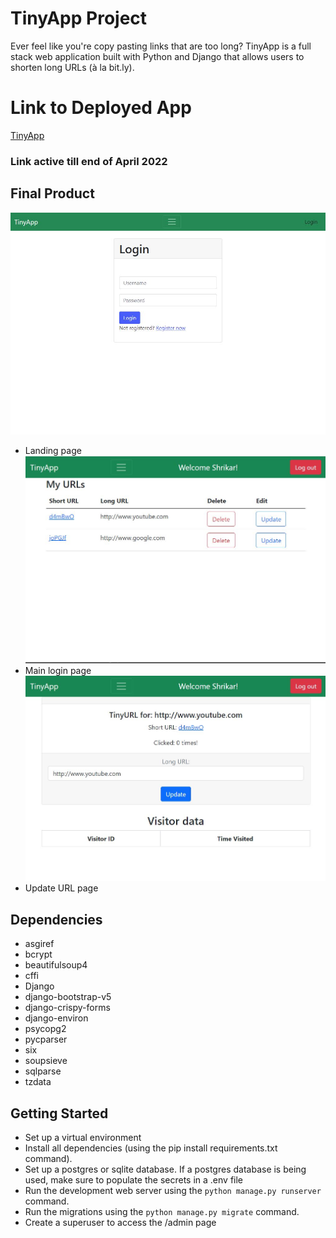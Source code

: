 # TinyApp Project

Ever feel like you're copy pasting links that are too long? TinyApp is a full stack web application built with Python and Django that allows users to shorten long URLs (à la bit.ly).

# Link to Deployed App

[TinyApp](http://shrikarK.pythonanywhere.com)
### Link active till end of April 2022 ###

## Final Product

![Login Page](Images/LandingPage.JPG)
* Landing page
![Main Page](Images/MainPage.JPG)
* Main login page
![URL Page](Images/UpdateURL.JPG)
* Update URL page
## Dependencies

- asgiref
- bcrypt
- beautifulsoup4
- cffi
- Django
- django-bootstrap-v5
- django-crispy-forms
- django-environ
- psycopg2
- pycparser
- six
- soupsieve
- sqlparse
- tzdata


## Getting Started

- Set up a virtual environment
- Install all dependencies (using the pip install requirements.txt command).
- Set up a postgres or sqlite database.  If a postgres database is being used, make sure to populate the secrets in a .env file
- Run the development web server using the `python manage.py runserver` command.
- Run the migrations using the `python manage.py migrate` command.
- Create a superuser to access the /admin page